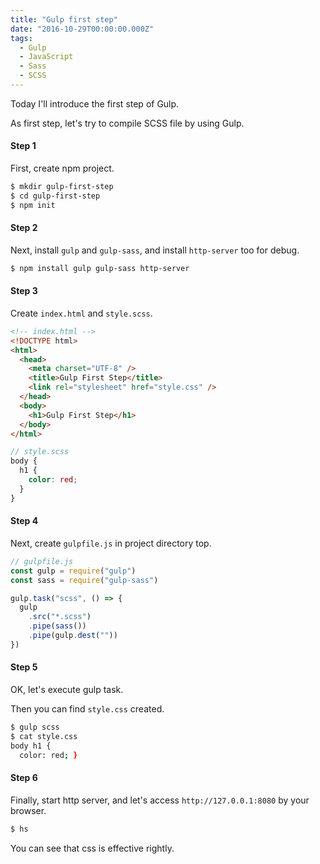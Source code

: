 ```yaml
---
title: "Gulp first step"
date: "2016-10-29T00:00:00.000Z"
tags:
  - Gulp
  - JavaScript
  - Sass
  - SCSS
---
```


Today I'll introduce the first step of Gulp.

As first step, let's try to compile SCSS file by using Gulp.

#### **Step 1**

First, create npm project.

```sh
$ mkdir gulp-first-step
$ cd gulp-first-step
$ npm init
```

#### **Step 2**

Next, install `gulp` and `gulp-sass`,
and install `http-server` too for debug.

```sh
$ npm install gulp gulp-sass http-server
```

#### **Step 3**

Create `index.html` and `style.scss`.

```html
<!-- index.html -->
<!DOCTYPE html>
<html>
  <head>
    <meta charset="UTF-8" />
    <title>Gulp First Step</title>
    <link rel="stylesheet" href="style.css" />
  </head>
  <body>
    <h1>Gulp First Step</h1>
  </body>
</html>
```

```scss
// style.scss
body {
  h1 {
    color: red;
  }
}
```

#### **Step 4**

Next, create `gulpfile.js` in project directory top.

```js
// gulpfile.js
const gulp = require("gulp")
const sass = require("gulp-sass")

gulp.task("scss", () => {
  gulp
    .src("*.scss")
    .pipe(sass())
    .pipe(gulp.dest(""))
})
```

#### **Step 5**

OK, let's execute gulp task.

Then you can find `style.css` created.

```sh
$ gulp scss
$ cat style.css
body h1 {
  color: red; }
```

#### **Step 6**

Finally, start http server,
and let's access `http://127.0.0.1:8080` by your browser.

```sh
$ hs
```

You can see that css is effective rightly.
